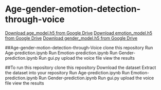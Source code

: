 # Age-gender-emotion-detection-through-voice

[Download age_model.h5 from Google Drive](https://drive.google.com/file/d/1t8FCCUUrbd_KvPsnKGYCdQgzhNVU3F6R/view?usp=drive_link)
[Download emotion_model.h5 from Google Drive](https://drive.google.com/file/d/1KROVxhumqpz2xr4qIIcSZLb8uuJzFeHJ/view?usp=drive_link)
[Download gender_model.h5 from Google Drive](https://drive.google.com/file/d/12HOL_Xt2Jjw-TZn0jD8wYbu4XgCGWyhj/view?usp=drive_link)

##Age-gender-motion-detection-through-Voice
  clone this repository
  Run Age-prediction.ipynb
  Run Emotion-prediction.ipynb
  Run Gender-prediction.ipynb
  Run gui.py
  upload the voice file
  view the results

##To run this repository
  clone this repository
  Download the dataset
  Extract the dataset into your repository
  Run Age-prediction.ipynb
  Run Emotion-prediction.ipynb
  Run Gender-prediction.ipynb
  Run gui.py
  upload the voice file
  view the results

